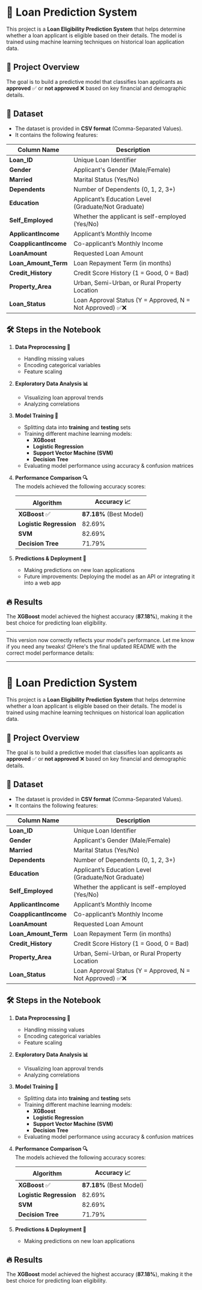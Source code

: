 # 🏦 Loan Prediction System  

This project is a **Loan Eligibility Prediction System** that helps determine whether a loan applicant is eligible based on their details. The model is trained using machine learning techniques on historical loan application data.  

## 📌 Project Overview  
The goal is to build a predictive model that classifies loan applicants as **approved** ✅ or **not approved** ❌ based on key financial and demographic details.  

## 📂 Dataset  
- The dataset is provided in **CSV format** (Comma-Separated Values).  
- It contains the following features:  

| Column Name          | Description |  
|----------------------|-------------|  
| **Loan_ID**           | Unique Loan Identifier |  
| **Gender**           | Applicant's Gender (Male/Female) |  
| **Married**         | Marital Status (Yes/No) |  
| **Dependents**      | Number of Dependents (0, 1, 2, 3+) |  
| **Education**       | Applicant’s Education Level (Graduate/Not Graduate) |  
| **Self_Employed**   | Whether the applicant is self-employed (Yes/No) |  
| **ApplicantIncome** | Applicant’s Monthly Income |  
| **CoapplicantIncome** | Co-applicant’s Monthly Income |  
| **LoanAmount**      | Requested Loan Amount |  
| **Loan_Amount_Term** | Loan Repayment Term (in months) |  
| **Credit_History**  | Credit Score History (1 = Good, 0 = Bad) |  
| **Property_Area**   | Urban, Semi-Urban, or Rural Property Location |  
| **Loan_Status**     | Loan Approval Status (Y = Approved, N = Not Approved) ✅❌ |  

## 🛠️ Steps in the Notebook  
1. **Data Preprocessing 🧹**  
   - Handling missing values  
   - Encoding categorical variables  
   - Feature scaling  

2. **Exploratory Data Analysis 📊**  
   - Visualizing loan approval trends  
   - Analyzing correlations  

3. **Model Training 🤖**  
   - Splitting data into **training** and **testing** sets  
   - Training different machine learning models:  
     - **XGBoost**  
     - **Logistic Regression**  
     - **Support Vector Machine (SVM)**  
     - **Decision Tree**  
   - Evaluating model performance using accuracy & confusion matrices  

4. **Performance Comparison 🔍**  
   The models achieved the following accuracy scores:  

   | Algorithm               | Accuracy 📈 |  
   |-------------------------|------------|  
   | **XGBoost** ✅  | **87.18%** (Best Model) |  
   | **Logistic Regression** | 82.69% |  
   | **SVM**                 | 82.69% |  
   | **Decision Tree**       | 71.79% |  

5. **Predictions & Deployment 🚀**  
   - Making predictions on new loan applications  
   - Future improvements: Deploying the model as an API or integrating it into a web app  

## 🔥 Results  
The **XGBoost** model achieved the highest accuracy (**87.18%**), making it the best choice for predicting loan eligibility.  

---

This version now correctly reflects your model's performance. Let me know if you need any tweaks! 😊Here's the final updated README with the correct model performance details:  

---

# 🏦 Loan Prediction System  

This project is a **Loan Eligibility Prediction System** that helps determine whether a loan applicant is eligible based on their details. The model is trained using machine learning techniques on historical loan application data.  

## 📌 Project Overview  
The goal is to build a predictive model that classifies loan applicants as **approved** ✅ or **not approved** ❌ based on key financial and demographic details.  

## 📂 Dataset  
- The dataset is provided in **CSV format** (Comma-Separated Values).  
- It contains the following features:  

| Column Name          | Description |  
|----------------------|-------------|  
| **Loan_ID**           | Unique Loan Identifier |  
| **Gender**           | Applicant's Gender (Male/Female) |  
| **Married**         | Marital Status (Yes/No) |  
| **Dependents**      | Number of Dependents (0, 1, 2, 3+) |  
| **Education**       | Applicant’s Education Level (Graduate/Not Graduate) |  
| **Self_Employed**   | Whether the applicant is self-employed (Yes/No) |  
| **ApplicantIncome** | Applicant’s Monthly Income |  
| **CoapplicantIncome** | Co-applicant’s Monthly Income |  
| **LoanAmount**      | Requested Loan Amount |  
| **Loan_Amount_Term** | Loan Repayment Term (in months) |  
| **Credit_History**  | Credit Score History (1 = Good, 0 = Bad) |  
| **Property_Area**   | Urban, Semi-Urban, or Rural Property Location |  
| **Loan_Status**     | Loan Approval Status (Y = Approved, N = Not Approved) ✅❌ |  

## 🛠️ Steps in the Notebook  
1. **Data Preprocessing 🧹**  
   - Handling missing values  
   - Encoding categorical variables  
   - Feature scaling  

2. **Exploratory Data Analysis 📊**  
   - Visualizing loan approval trends  
   - Analyzing correlations  

3. **Model Training 🤖**  
   - Splitting data into **training** and **testing** sets  
   - Training different machine learning models:  
     - **XGBoost**  
     - **Logistic Regression**  
     - **Support Vector Machine (SVM)**  
     - **Decision Tree**  
   - Evaluating model performance using accuracy & confusion matrices  

4. **Performance Comparison 🔍**  
   The models achieved the following accuracy scores:  

   | Algorithm               | Accuracy 📈 |  
   |-------------------------|------------|  
   | **XGBoost** ✅  | **87.18%** (Best Model) |  
   | **Logistic Regression** | 82.69% |  
   | **SVM**                 | 82.69% |  
   | **Decision Tree**       | 71.79% |  

5. **Predictions & Deployment 🚀**  
   - Making predictions on new loan applications 

## 🔥 Results  
The **XGBoost** model achieved the highest accuracy (**87.18%**), making it the best choice for predicting loan eligibility.  
